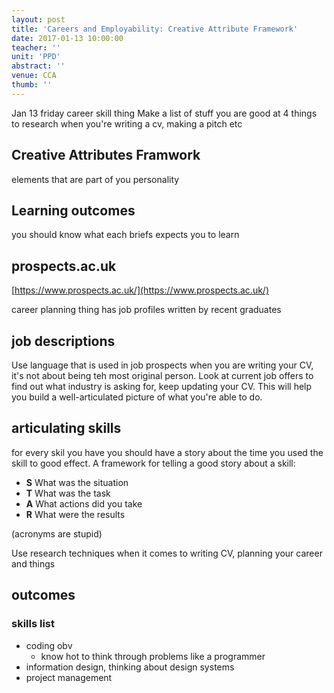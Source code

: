 ```yaml
---
layout: post
title: 'Careers and Employability: Creative Attribute Framework'
date: 2017-01-13 10:00:00
teacher: ''
unit: 'PPD'
abstract: ''
venue: CCA
thumb: ''
---
```


Jan 13
friday career skill thing
Make a list of stuff you are good at
4 things to research when you're writing a cv, making a pitch etc

## Creative Attributes Framwork

elements that are part of you personality

## Learning outcomes

you should know what each briefs expects you to learn

## prospects.ac.uk

[https://www.prospects.ac.uk/](https://www.prospects.ac.uk/)

career planning thing
has job profiles written by recent graduates

## job descriptions

Use language that is used in job prospects when you are writing your CV, it's not about being teh most original person. Look at current job offers to find out what industry is asking for, keep updating your CV. This will help you build a well-articulated picture of what you're able to do.

## articulating skills

for every skil you have you should have a story about the time you used the skill to good effect. A framework for telling a good story about a skill:

- **S** What was the situation
- **T** What was the task
- **A** What actions did you take
- **R** What were the results

(acronyms are stupid)

Use research techniques when it comes to writing CV, planning your career and things

## outcomes

### skills list

- coding obv
  - know hot to think through problems like a programmer
- information design, thinking about design systems
- project management
